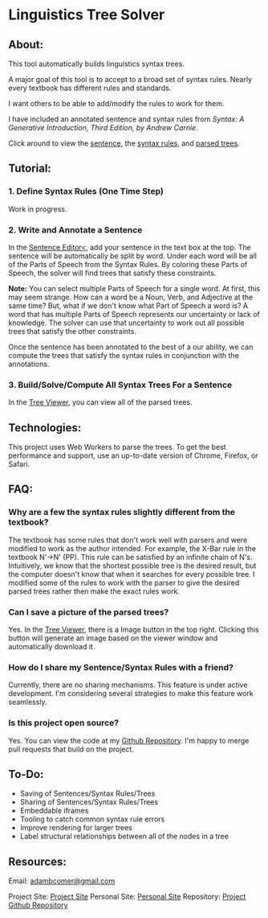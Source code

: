 # Linguistics Tree Solver

## About:
This tool automatically builds linguistics syntax trees.

A major goal of this tool is to accept to a broad set of syntax rules. Nearly every textbook has different rules and standards.

I want others to be able to add/modify the rules to work for them.

I have included an annotated sentence and syntax rules from _Syntax: A Generative Introduction, Third Edition, by Andrew Carnie_.

Click around to view the [sentence](https://adambcomer.com/lin-tree-solver/sentence), the [syntax rules](https://adambcomer.com/lin-tree-solver/rules), and [parsed trees](https://adambcomer.com/lin-tree-solver/viewer).

## Tutorial:

### 1. Define Syntax Rules (One Time Step)
Work in progress.

### 2. Write and Annotate a Sentence
In the [Sentence Editor<](https://adambcomer.com/lin-tree-solver/sentence), add your sentence in the text box at the top. The sentence will be automatically be split by word. Under each word will be all of the Parts of Speech from the Syntax Rules. By coloring these Parts of Speech, the solver will find trees that satisfy these constraints.

**Note:** You can select multiple Parts of Speech for a single word. At first, this may seem strange. How can a word be a Noun, Verb, and Adjective at the same time? But, what if we don't know what Part of Speech a word is? A word that has multiple Parts of Speech represents our uncertainty or lack of knowledge. The solver can use that uncertainty to work out all possible trees that satisfy the other constraints.

Once the sentence has been annotated to the best of a our ability, we can compute the trees that satisfy the syntax rules in conjunction with the annotations.

### 3. Build/Solve/Compute All Syntax Trees For a Sentence</Typography>
In the [Tree Viewer](https://adambcomer.com/lin-tree-solver/viewer), you can view all of the parsed trees.

## Technologies:
This project uses Web Workers to parse the trees. To get the best performance and support, use an up-to-date version of Chrome, Firefox, or Safari.
## FAQ:

### Why are a few the syntax rules slightly different from the textbook?
The textbook has some rules that don't work well with parsers and were modified to work as the author intended. For example, the X-Bar rule in the textbook N'&rarr;N' (PP). This rule can be satisfied by an infinite chain of N's. Intuitively, we know that the shortest possible tree is the desired result, but the computer doesn't know that when it searches for every possible tree. I modified some of the rules to work with the parser to give the desired parsed trees rather then make the exact rules work. 

### Can I save a picture of the parsed trees?
Yes. In the [Tree Viewer](https://adambcomer.com/lin-tree-solver/viewer), there is a Image button in the top right. Clicking this button will generate an image based on the viewer window and automatically download it.

### How do I share my Sentence/Syntax Rules with a friend?
Currently, there are no sharing mechanisms. This feature is under active development. I'm considering several strategies to make this feature work seamlessly. 

### Is this project open source?
  Yes. You can view the code at my [Github Repository](https://github.com/adambcomer/lin-tree-solver). I'm happy to merge pull requests that build on the project.

## To-Do:

- Saving of Sentences/Syntax Rules/Trees
- Sharing of Sentences/Syntax Rules/Trees
- Embeddable iframes
- Tooling to catch common syntax rule errors
- Improve rendering for larger trees
- Label structural relationships between all of the nodes in a tree

## Resources:
Email: [adambcomer@gmail.com](mailto:adambcomer@gmail.com)

Project Site: [Project Site](https://adambcomer.com/lin-tree-solver/)
Personal Site: [Personal Site](https://adambcomer.com/)
Repository: [Project Github Repository](https://github.com/adambcomer/lin-tree-solver)
